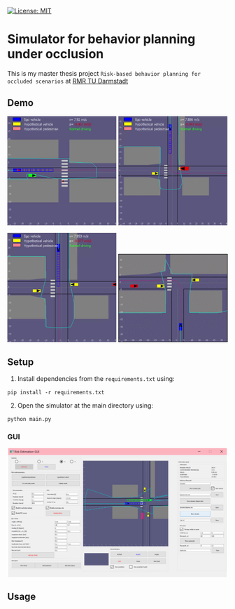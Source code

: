 [![License: MIT](https://img.shields.io/badge/License-MIT-yellow.svg)](https://opensource.org/licenses/MIT)  

Simulator for behavior planning under occlusion
==========

This is my master thesis project `Risk-based behavior planning for occluded scenarios` at [RMR TU Darmstadt](https://www.rmr.tu-darmstadt.de/rmr/aktuelles_rmr/index.de.jsp#/veranstaltungen)

## Demo
<p align="left">
  <img src="doc/videos/pedes.gif" width=250/>
  <img src="doc/videos/merge.gif" width=250>
</p>
<p align="left">
  <img src="doc/videos/cross.gif" width=250/>
  <img src="doc/videos/interT.gif" width=250>
</p>



## Setup
1) Install dependencies from the `requirements.txt` using:
```
pip install -r requirements.txt

```

2) Open the simulator at the main directory using: 
```
python main.py

```

### GUI
<p align="center">
  <img src="doc/appendix-gui.png" width=500/>
</p>

## Usage







